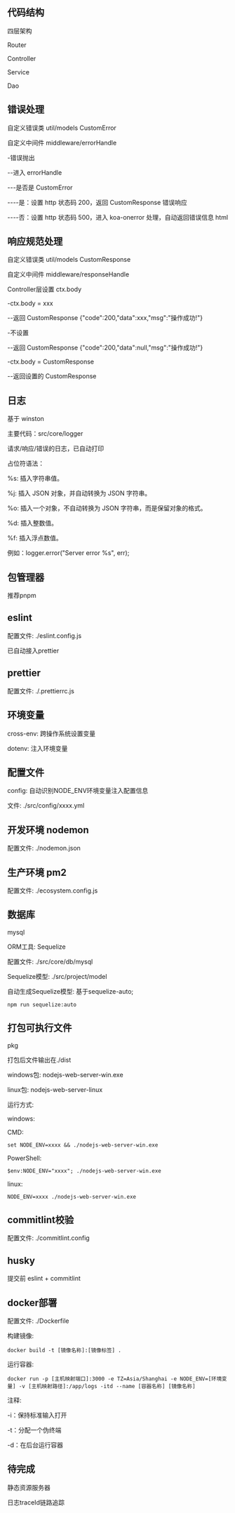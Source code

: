 ## 代码结构

四层架构

Router

Controller

Service

Dao

## 错误处理

自定义错误类 util/models CustomError

自定义中间件 middleware/errorHandle

-错误抛出

--进入 errorHandle

---是否是 CustomError

----是：设置 http 状态码 200，返回 CustomResponse 错误响应

----否：设置 http 状态码 500，进入 koa-onerror 处理，自动返回错误信息 html

## 响应规范处理

自定义错误类 util/models CustomResponse

自定义中间件 middleware/responseHandle

Controller层设置 ctx.body

-ctx.body = xxx

--返回 CustomResponse {"code":200,"data":xxx,"msg":"操作成功!"}

-不设置

--返回 CustomResponse {"code":200,"data":null,"msg":"操作成功!"}

-ctx.body = CustomResponse

--返回设置的 CustomResponse

## 日志

基于 winston

主要代码：src/core/logger

请求/响应/错误的日志，已自动打印

占位符语法：

%s: 插入字符串值。

%j: 插入 JSON 对象，并自动转换为 JSON 字符串。

%o: 插入一个对象，不自动转换为 JSON 字符串，而是保留对象的格式。

%d: 插入整数值。

%f: 插入浮点数值。

例如：logger.error("Server error %s", err);

## 包管理器

推荐pnpm

## eslint

配置文件: ./eslint.config.js

已自动接入prettier

## prettier

配置文件: ./.prettierrc.js

## 环境变量

cross-env: 跨操作系统设置变量

dotenv: 注入环境变量

## 配置文件

config: 自动识别NODE_ENV环境变量注入配置信息

文件: ./src/config/xxxx.yml

## 开发环境 nodemon

配置文件: ./nodemon.json

## 生产环境 pm2

配置文件: ./ecosystem.config.js

## 数据库

mysql

ORM工具: Sequelize

配置文件: ./src/core/db/mysql

Sequelize模型: ./src/project/model

自动生成Sequelize模型: 基于sequelize-auto;

`npm run sequelize:auto`

## 打包可执行文件

pkg

打包后文件输出在./dist

windows包: nodejs-web-server-win.exe

linux包: nodejs-web-server-linux

运行方式:

windows:

CMD:

`set NODE_ENV=xxxx && ./nodejs-web-server-win.exe`

PowerShell:

`$env:NODE_ENV="xxxx"; ./nodejs-web-server-win.exe`

linux:

`NODE_ENV=xxxx ./nodejs-web-server-win.exe`

## commitlint校验

配置文件: ./commitlint.config

## husky

提交前 eslint + commitlint

## docker部署

配置文件: ./Dockerfile

构建镜像:

`docker build -t [镜像名称]:[镜像标签] .`

运行容器:

`docker run -p [主机映射端口]:3000 -e TZ=Asia/Shanghai -e NODE_ENV=[环境变量] -v [主机映射路径]:/app/logs -itd --name [容器名称] [镜像名称]`

注释:

-i：保持标准输入打开

-t：分配一个伪终端

-d：在后台运行容器

## 待完成

静态资源服务器

日志traceId链路追踪

